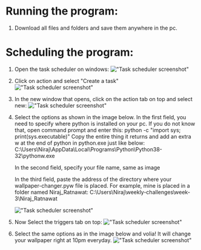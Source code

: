 # Running the program:
  1) Download all files and folders and save them anywhere in the pc.
  
# Scheduling the program:
  1) Open the task scheduler on windows:
  !["Task scheduler screenshot"](https://github.com/Yoddha99/weekly-challenges/blob/master/week-3/Niraj_Ratnawat/screenshots/1.PNG)
  
  2) Click on action and select "Create a task"
  !["Task scheduler screenshot"](https://github.com/Yoddha99/weekly-challenges/blob/master/week-3/Niraj_Ratnawat/screenshots/2.PNG)
  
  3) In the new window that opens, click on the action tab on top and select new:
   !["Task scheduler screenshot"](https://github.com/Yoddha99/weekly-challenges/blob/master/week-3/Niraj_Ratnawat/screenshots/3.PNG)
   
  4) Select the options as shown in the image below.
     In the first field, you need to specify where python is installed on your pc.
     If you do not know that, open command prompt and enter this:
     python -c "import sys; print(sys.executable)"
     Copy the entire thing it returns and add an extra w at the end of python in python.exe just like below:
     C:\Users\Niraj\AppData\Local\Programs\Python\Python38-32\pythonw.exe
     
     In the second field, specify your file name, same as image
     
     In the third field, paste the address of the directory where your wallpaper-changer.pyw file is placed.
     For example, mine is placed in a folder named Niraj_Ratnawat: C:\Users\Niraj\weekly-challenges\week-3\Niraj_Ratnawat
     
     !["Task scheduler screenshot"](https://github.com/Yoddha99/weekly-challenges/blob/master/week-3/Niraj_Ratnawat/screenshots/4.PNG)
  
  5) Now Select the triggers tab on top:
    !["Task scheduler screenshot"](https://github.com/Yoddha99/weekly-challenges/blob/master/week-3/Niraj_Ratnawat/screenshots/5.PNG)
  
  6) Select the same options as in the image below and volia! It will change your wallpaper right at 10pm everyday.
    !["Task scheduler screenshot"](https://github.com/Yoddha99/weekly-challenges/blob/master/week-3/Niraj_Ratnawat/screenshots/6.PNG)
    
